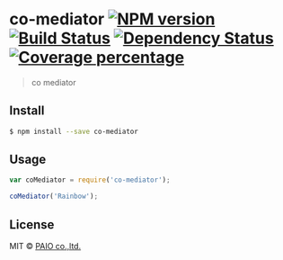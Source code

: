 # co-mediator [![NPM version][npm-image]][npm-url] [![Build Status][travis-image]][travis-url] [![Dependency Status][daviddm-image]][daviddm-url] [![Coverage percentage][coveralls-image]][coveralls-url]
> co mediator


## Install

```sh
$ npm install --save co-mediator
```


## Usage

```js
var coMediator = require('co-mediator');

coMediator('Rainbow');
```

## License

MIT © [PAIO co.,ltd.](http://www.paio.co.kr)


[npm-image]: https://badge.fury.io/js/co-mediator.svg
[npm-url]: https://npmjs.org/package/co-mediator
[travis-image]: https://travis-ci.org/PAIO-CO-KR/co-mediator.svg?branch=master
[travis-url]: https://travis-ci.org/PAIO-CO-KR/co-mediator
[daviddm-image]: https://david-dm.org/PAIO-CO-KR/co-mediator.svg?theme=shields.io
[daviddm-url]: https://david-dm.org/PAIO-CO-KR/co-mediator
[coveralls-image]: https://coveralls.io/repos/PAIO-CO-KR/co-mediator/badge.svg
[coveralls-url]: https://coveralls.io/r/PAIO-CO-KR/co-mediator
